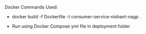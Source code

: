 Docker Commands Used:

* docker build -f Dockerfile -t consumer-service-nishant-nagp .

* Run using Docker Compose yml file in deployment folder 
